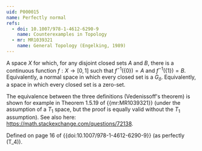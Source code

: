 ```yaml
---
uid: P000015
name: Perfectly normal
refs:
  - doi: 10.1007/978-1-4612-6290-9
    name: Counterexamples in Topology
  - mr: MR1039321
    name: General Topology (Engelking, 1989)
---
```


A space $X$ for which, for any disjoint closed sets $A$ and $B$, there is a continuous function $f: X \rightarrow [0,1]$ such that $f^{-1}(\{0\}) = A$ and $f^{-1}(\{1\}) = B$.  Equivalently, a normal space in which every closed set is a $G_\delta$.  Equivalently, a space in which every closed set is a zero-set.

The equivalence between the three definitions (Vedenissoff's theorem) is shown for example in Theorem 1.5.19 of {{mr:MR1039321}} (under the assumption of a $T_1$ space, but the proof is equally valid without the $T_1$ assumption).  See also here: <https://math.stackexchange.com/questions/72138>.

Defined on page 16 of {{doi:10.1007/978-1-4612-6290-9}} (as perfectly \(T_4\)).
